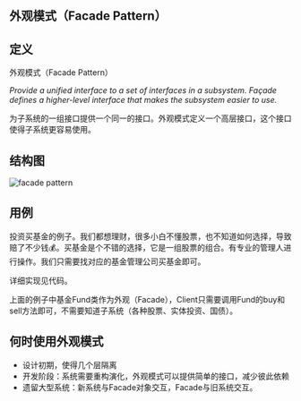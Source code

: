 ## 外观模式（Facade Pattern）

## 定义

外观模式（Facade Pattern）

*Provide a unified interface to a set of interfaces in a subsystem. Façade defines a higher-level interface that makes the subsystem easier to use.*

为子系统的一组接口提供一个同一的接口。外观模式定义一个高层接口，这个接口使得子系统更容易使用。

## 结构图

![facade pattern](https://gitee.com/gdhu/testtingop/raw/master/2019-11-22_011.jpg)

## 用例

投资买基金的例子。我们都想理财，很多小白不懂股票，也不知道如何选择，导致赔了不少钱💰。买基金是个不错的选择，它是一组股票的组合。有专业的管理人进行操作。我们只需要找对应的基金管理公司买基金即可。

详细实现见代码。

上面的例子中基金Fund类作为外观（Facade），Client只需要调用Fund的buy和sell方法即可，不需要知道子系统（各种股票、实体投资、国债）。

## 何时使用外观模式

- 设计初期，使得几个层隔离
- 开发阶段：系统需要重构演化，外观模式可以提供简单的接口，减少彼此依赖
- 遗留大型系统：新系统与Facade对象交互，Facade与旧系统交互。

